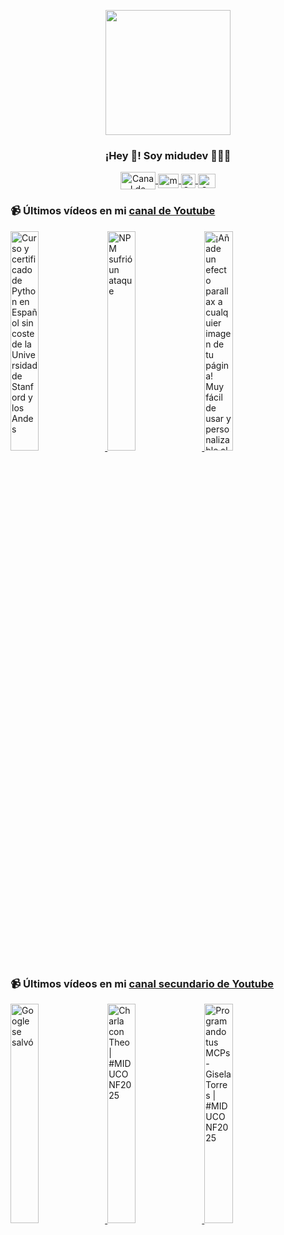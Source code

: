 <p align="center" width="300">
   <img align="center" width="200" src="https://user-images.githubusercontent.com/1561955/106762302-fda9de00-6635-11eb-99be-3ef744e60c0e.png" />
   <h3 align="center">¡Hey 👋! Soy midudev 👨🏻‍💻</h3>
</p>

<p align="center">
   <a href="https://twitch.tv/midudev" target="blank">
    <img align="center" src="https://upload.wikimedia.org/wikipedia/commons/c/ce/Twitch_logo_2019.svg" alt="Canal de Twitch de midudev" height="28px" width="56px" />
  </a>
  <span style="width: 8px;"> </span>
   <a href="https://youtube.com/midudev" target="blank">
    <img align="center" src="https://upload.wikimedia.org/wikipedia/commons/0/09/YouTube_full-color_icon_%282017%29.svg" alt="midudev" height="23px" width="33px" />
  </a>
  <span style="width: 8px;"> </span>
  <a href="https://instagram.com/midu.dev" target="blank">
    <img align="center" src="https://upload.wikimedia.org/wikipedia/commons/e/e7/Instagram_logo_2016.svg" alt="Canal de Instagram de midu.dev" height="23px" width="23px" />
  </a>
  <span style="width: 8px;"> </span>
  <a href="https://twitter.com/midudev" target="blank">
    <img align="center" src="https://upload.wikimedia.org/wikipedia/commons/thumb/6/6f/Logo_of_Twitter.svg/2491px-Logo_of_Twitter.svg.png" alt="Canal de Twitter de midudev" height="23px" width="28px" />
  </a>
</p>

### 📹 Últimos vídeos en mi [canal de Youtube](https://youtube.com/midudev?sub_confirmation=1)

<a href='https://youtu.be/zbZfYeRh014' target='_blank'>
  <img width='30%' src='https://img.youtube.com/vi/zbZfYeRh014/mqdefault.jpg' alt='Curso y certificado de Python en Español sin coste de la Universidad de Stanford y los Andes' />
</a>
<a href='https://youtu.be/b4M7FYa3STU' target='_blank'>
  <img width='30%' src='https://img.youtube.com/vi/b4M7FYa3STU/mqdefault.jpg' alt='NPM sufrió un ataque' />
</a>
<a href='https://youtu.be/qyL6l0l584k' target='_blank'>
  <img width='30%' src='https://img.youtube.com/vi/qyL6l0l584k/mqdefault.jpg' alt='¡Añade un efecto parallax a cualquier imagen de tu página! Muy fácil de usar y personalizable al det' />
</a>

### 📹 Últimos vídeos en mi [canal secundario de Youtube](https://youtube.com/midulive?sub_confirmation=1)

<a href='https://youtu.be/GIHowv6yt84' target='_blank'>
  <img width='30%' src='https://img.youtube.com/vi/GIHowv6yt84/mqdefault.jpg' alt='Google se salvó' />
</a>
<a href='https://youtu.be/oGLLVdWJlX4' target='_blank'>
  <img width='30%' src='https://img.youtube.com/vi/oGLLVdWJlX4/mqdefault.jpg' alt='Charla con Theo | #MIDUCONF2025' />
</a>
<a href='https://youtu.be/NldH5eojZPc' target='_blank'>
  <img width='30%' src='https://img.youtube.com/vi/NldH5eojZPc/mqdefault.jpg' alt='Programando tus MCPs - Gisela Torres | #MIDUCONF2025' />
</a>